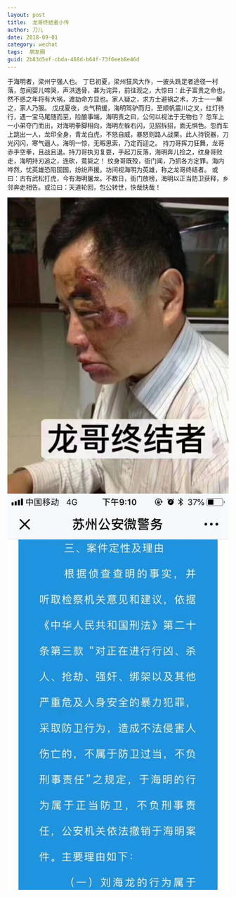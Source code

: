 ```yaml
---
layout: post
title:  龙哥终结者小传
author:	刀儿
date: 2018-09-01
category: wechat
tags:  朋友圈
guid: 2b83d5ef-cbda-468d-b64f-73f6eeb8e46d
---
```



于海明者，梁州宁强人也。
丁巳初夏，梁州狂风大作，一披头跣足者途径一村落，忽闻婴儿啼哭，声洪透骨，甚为诧异，前往观之，大惊曰：此子富贵之命也，然不惑之年将有大祸，渡劫命方显也。家人疑之，求方士避祸之术，方士一一解之，家人乃服。 
戊戌夏夜，炎气稍缓，海明驾驴而归，至顺帆震川之叉，红灯待行，遇一宝马尾随而至，险酿事端，海明责之曰，公何以视法于无物也？
忽车上一小弟夺门而出，对海明拳脚相向，海明左躲右闪，见招拆招，面无惧色。忽而车上跳出一人，龙印全身，青龙白虎，不怒自威，暴怒则路人战栗。此人持锐器，刀光闪闪，寒气逼人。海明一惊，无暇思索，乃定而迎之。
持刀哥挥刀狂舞，龙哥赤手空拳，且战且退。持刀哥执刃复耍，手起刀反落，海明奔儿捡之，纹身哥败走，海明持刃追之，连砍，竟毙之！
纹身哥既殁，衙门闻，乃抓各方定罪。海内哗然，忧英雄恐陷囹圄，纷纷声援。坊间视海明为英雄，称之龙哥终结者。
或曰：古有武松打虎，今有海明屠龙。不数日，衙门放榜，海明以正当防卫获释，乡邻奔走相告。或泣曰：天道轮回，包公转世，快哉快哉！

![](/assets/i/kunshan_yuhaiming/1.jpg)
![](/assets/i/kunshan_yuhaiming/2.jpg)
